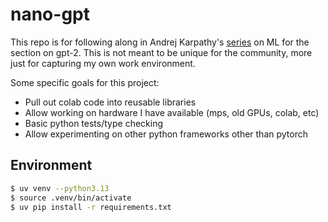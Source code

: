 # nano-gpt

This repo is for following along in Andrej Karpathy's [series](https://www.youtube.com/playlist?list=PLAqhIrjkxbuWI23v9cThsA9GvCAUhRvKZ) on ML for the section on gpt-2. This is
not meant to be unique for the community, more just for capturing my own
work environment.

Some specific goals for this project:

- Pull out colab code into reusable libraries
- Allow working on hardware I have available (mps, old GPUs, colab, etc)
- Basic python tests/type checking
- Allow experimenting on other python frameworks other than pytorch

## Environment

```bash
$ uv venv --python3.13
$ source .venv/bin/activate
$ uv pip install -r requirements.txt
```
